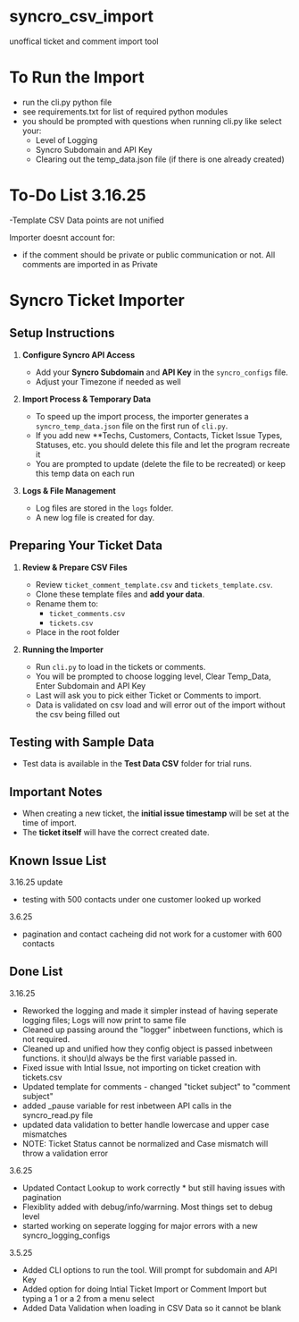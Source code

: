 # syncro_csv_import
 unoffical ticket and comment import tool

# To Run the Import
- run the cli.py python file
- see requirements.txt for list of required python modules
- you should be prompted with questions when running cli.py like select your:
   - Level of Logging
   - Syncro Subdomain and API Key
   - Clearing out the temp_data.json file (if there is one already created)

# To-Do List 3.16.25
-Template CSV Data points are not unified

Importer doesnt account for:
   - if the comment should be private or public communication or not. All comments are imported in as Private


# Syncro Ticket Importer

## Setup Instructions

1. **Configure Syncro API Access**  
   - Add your **Syncro Subdomain** and **API Key** in the `syncro_configs` file.
   - Adjust your Timezone if needed as well

2. **Import Process & Temporary Data**  
   - To speed up the import process, the importer generates a `syncro_temp_data.json` file on the first run of `cli.py`.  
   - If you add new **Techs, Customers, Contacts, Ticket Issue Types, Statuses, etc. you should delete this file and let the program recreate it
   - You are prompted to update (delete the file to be recreated) or keep this temp data on each run

3. **Logs & File Management**  
   - Log files are stored in the `logs` folder.  
   - A new log file is created for day.

## Preparing Your Ticket Data

1. **Review & Prepare CSV Files**  
   - Review `ticket_comment_template.csv` and `tickets_template.csv`.  
   - Clone these template files and **add your data**.  
   - Rename them to:
     - `ticket_comments.csv`
     - `tickets.csv`
   - Place in the root folder 

2. **Running the Importer**  
   - Run `cli.py` to load in the tickets or comments.  
   - You will be prompted to choose logging level, Clear Temp_Data, Enter Subdomain and API Key
   - Last will ask you to pick either Ticket or Comments to import.
   - Data is validated on csv load and will error out of the import without the csv being filled out


## Testing with Sample Data

- Test data is available in the **Test Data CSV** folder for trial runs.

## Important Notes

- When creating a new ticket, the **initial issue timestamp** will be set at the time of import.  
- The **ticket itself** will have the correct created date.

## Known Issue List

3.16.25 update
- testing with 500 contacts under one customer looked up worked

3.6.25
- pagination and contact cacheing did not work for a customer with 600 contacts


## Done List

3.16.25
- Reworked the logging and made it simpler instead of having seperate logging files; Logs will now print to same file
- Cleaned up passing around the "logger" inbetween functions, which is not required.
- Cleaned up and unified how they config object is passed inbetween functions. it shou\ld always be the first variable passed in.
- Fixed issue with Intial Issue, not importing on ticket creation with tickets.csv
- Updated template for comments - changed "ticket subject" to "comment subject"
- added _pause variable for rest inbetween API calls in the syncro_read.py file
- updated data validation to better handle lowercase and upper case mismatches
- NOTE: Ticket Status cannot be normalized and Case mismatch will throw a validation error

3.6.25
- Updated Contact Lookup to work correctly * but still having issues with pagination
- Flexiblity added with debug/info/warrning. Most things set to debug level
- started working on seperate logging for major errors with a new syncro_logging_configs

3.5.25
- Added CLI options to run the tool. Will prompt for subdomain and API Key
- Added option for doing Intial Ticket Import or Comment Import but typing a 1 or a 2 from a menu select
- Added Data Validation when loading in CSV Data so it cannot be blank


